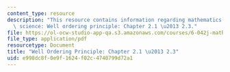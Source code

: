 ```yaml
---
content_type: resource
description: "This resource contains information regarding mathematics for computer\
  \ science: Well ordering principle: Chapter 2.1 \u2013 2.3."
file: https://ol-ocw-studio-app-qa.s3.amazonaws.com/courses/6-042j-mathematics-for-computer-science-spring-2015/e998dc8f0e9f1624f02c4740799d72a1_MIT6_042JS15_Session3.pdf
file_type: application/pdf
resourcetype: Document
title: "Well Ordering Principle: Chapter 2.1 \u2013 2.3"
uid: e998dc8f-0e9f-1624-f02c-4740799d72a1
---
```

